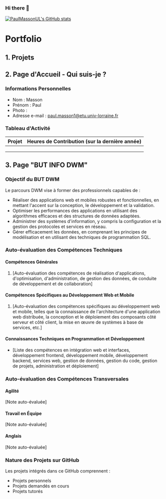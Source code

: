### Hi there 👋

[![PaulMassonUL's GitHub stats](https://github-readme-stats.vercel.app/api?username=PaulMassonUL)](https://github.com/anuraghazra/github-readme-stats)

<!--
**PaulMassonUL/PaulMassonUL** is a ✨ _special_ ✨ repository because its `README.md` (this file) appears on your GitHub profile.

Here are some ideas to get you started:

- 🔭 I’m currently working on ...
- 🌱 I’m currently learning ...
- 👯 I’m looking to collaborate on ...
- 🤔 I’m looking for help with ...
- 💬 Ask me about ...
- 📫 How to reach me: ...
- 😄 Pronouns: ...
- ⚡ Fun fact: ...
-->

# Portfolio

## 1. Projets

<!-- Les étudiants réalisent des projets démontrant les compétences et connaissances techniques visées à l’issue du BUT Informatique parcours "Réalisation d’Applications : conception, développement, validation", Option "Développement d’applications Web et Mobile". -->

## 2. Page d'Accueil - Qui suis-je ?

### Informations Personnelles
- Nom : Masson
- Prénom : Paul
- Photo :
- Adresse e-mail : paul.masson1@etu.univ-lorraine.fr

### Tableau d'Activité
| Projet | Heures de Contribution (sur la dernière année) |
|--------|-----------------------------------------------|
|        |                                               |
|        |                                               |
|        |                                               |

## 3. Page "BUT INFO DWM"

### Objectif du BUT DWM
Le parcours DWM vise à former des professionnels capables de :
- Réaliser des applications web et mobiles robustes et fonctionnelles, en mettant l'accent sur la conception, le développement et la validation.
- Optimiser les performances des applications en utilisant des algorithmes efficaces et des structures de données adaptées.
- Administrer des systèmes d'information, y compris la configuration et la gestion des protocoles et services en réseau.
- Gérer efficacement les données, en comprenant les principes de modélisation et en utilisant des techniques de programmation SQL.

### Auto-évaluation des Compétences Techniques

#### Compétences Générales
1. [Auto-évaluation des compétences de réalisation d'applications, d'optimisation, d'administration, de gestion des données, de conduite de développement et de collaboration]
   
#### Compétences Spécifiques au Développement Web et Mobile
1. [Auto-évaluation des compétences spécifiques au développement web et mobile, telles que la connaissance de l'architecture d'une application web distribuée, la conception et le déploiement des composants côté serveur et côté client, la mise en œuvre de systèmes à base de services, etc.]

#### Connaissances Techniques en Programmation et Développement
- [Liste des compétences en intégration web et interfaces, développement frontend, développement mobile, développement backend, services web, gestion de données, gestion du code, gestion de projets, administration et déploiement]

### Auto-évaluation des Compétences Transversales

#### Agilité
[Note auto-évaluée]

#### Travail en Équipe
[Note auto-évaluée]

#### Anglais
[Note auto-évaluée]

### Nature des Projets sur GitHub

Les projets intégrés dans ce GitHub comprennent :
- Projets personnels
- Projets demandés en cours
- Projets tutorés
